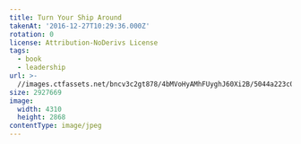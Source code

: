```yaml
---
title: Turn Your Ship Around
takenAt: '2016-12-27T10:29:36.000Z'
rotation: 0
license: Attribution-NoDerivs License
tags:
  - book
  - leadership
url: >-
  //images.ctfassets.net/bncv3c2gt878/4bMVoHyAMhFUyghJ60Xi2B/5044a223c0246adbfaf1d7e7a9c9b0c1/turn-your-ship-around_31067952724_o
size: 2927669
image:
  width: 4310
  height: 2868
contentType: image/jpeg
---
```


